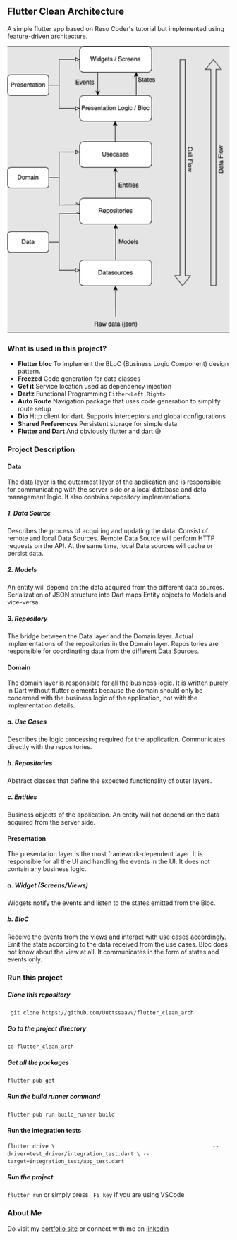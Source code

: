 ## Flutter Clean Architecture
A simple flutter app based on Reso Coder's tutorial but implemented using feature-driven architecture.

<img src="images/diagram.png">

### What is used in this project?
- <b>Flutter bloc </b>
    To implement the BLoC (Business Logic Component) design pattern.
- <b>Freezed</b>
    Code generation for data classes
- <b>Get it</b>
    Service location used as dependency injection
- <b>Dartz</b>
    Functional Programming ` Either<Left,Right> `
- <b>Auto Route</b>
    Navigation package that uses code generation to simplify route setup
- <b>Dio</b>
    Http client for dart. Supports interceptors and global configurations
- <b>Shared Preferences</b>
    Persistent storage for simple data
- <b>Flutter and Dart</b>
    And obviously flutter and dart 😅
### Project Description

#### Data
The data layer is the outermost layer of the application and is responsible for communicating with the server-side or a local database and data management logic. It also contains repository implementations.

##### 1. Data Source

Describes the process of acquiring and updating the data.
Consist of remote and local Data Sources. Remote Data Source will perform HTTP requests on the API. At the same time, local Data sources will cache or persist data.
##### 2. Models

An entity will depend on the data acquired from the different data sources.
Serialization of JSON structure into Dart maps Entity objects to Models and vice-versa.
##### 3. Repository

The bridge between the Data layer and the Domain layer.
Actual implementations of the repositories in the Domain layer. Repositories are responsible for coordinating data from the different Data Sources.


#### Domain
The domain layer is responsible for all the business logic. It is written purely in Dart without flutter elements because the domain should only be concerned with the business logic of the application, not with the implementation details.

##### a. Use Cases

Describes the logic processing required for the application.
Communicates directly with the repositories.
##### b. Repositories

Abstract classes that define the expected functionality of outer layers.
##### c. Entities

Business objects of the application.
An entity will not depend on the data acquired from the server side.


#### Presentation
The presentation layer is the most framework-dependent layer. It is responsible for all the UI and handling the events in the UI. It does not contain any business logic.

##### a. Widget (Screens/Views)

Widgets notify the events and listen to the states emitted from the Bloc.
##### b. BloC

Receive the events from the views and interact with use cases accordingly.
Emit the state according to the data received from the use cases.
Bloc does not know about the view at all. It communicates in the form of states and events only.




### Run this project

##### Clone this repository
` git clone https://github.com/Uuttssaavv/flutter_clean_arch`

##### Go to the project directory
` cd flutter_clean_arch `

##### Get all the packages

`flutter pub get`

##### Run the build runner command 
` flutter pub run build_runner build  `

#### Run the integration tests
` flutter drive \                                                 
  --driver=test_driver/integration_test.dart \ --target=integration_test/app_test.dart  `

##### Run the project

` flutter run ` or simply press ` F5 key` if you are using VSCode


### About Me

Do visit my [portfolio site](https://utsavghimire.com.np) or connect with me on [linkedin](https://www.linkedin.com/in/utsav-ghimire-10352a18b/)
